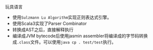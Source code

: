 玩具语言

- 使用`Sulzmann Lu Algorithm`实现正则表达式引擎。
- 使用Scala3实现了Parser Combinator
- 转换成AST之后，直接解释执行
- 编译成JVM bytecode后使用jasmin assembler将编译成的字节码转换成`.class`文件。可以使用`java cp . test/test`执行。
